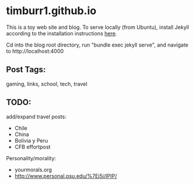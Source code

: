 # timburr1.github.io
This is a toy web site and blog. To serve locally (from Ubuntu), install Jekyll according to the installation instructions [here](https://jekyllrb.com/docs/).  

Cd into the blog root directory, run "bundle exec jekyll serve", and navigate to http://localhost:4000  

## Post Tags:
gaming, links, school, tech, travel  

## TODO:
add/expand travel posts:  
* Chile  
* China  
* Bolivia y Peru 
* CFB effortpost  

Personality/morality: 
* yourmorals.org
* http://www.personal.psu.edu/%7Ej5j/IPIP/
